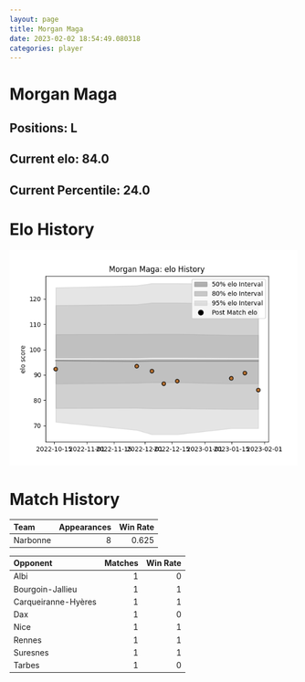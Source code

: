 ```yaml
---  
layout: page  
title: Morgan Maga  
date: 2023-02-02 18:54:49.080318  
categories: player  
---
```

# Morgan Maga

## Positions: L

## Current elo: 84.0

## Current Percentile: 24.0

# Elo History


![elo history](history_MorganMaga.png)
# Match History


| Team     |   Appearances |   Win Rate |
|:---------|--------------:|-----------:|
| Narbonne |             8 |      0.625 |

| Opponent            |   Matches |   Win Rate |
|:--------------------|----------:|-----------:|
| Albi                |         1 |          0 |
| Bourgoin-Jallieu    |         1 |          1 |
| Carqueiranne-Hyères |         1 |          1 |
| Dax                 |         1 |          0 |
| Nice                |         1 |          1 |
| Rennes              |         1 |          1 |
| Suresnes            |         1 |          1 |
| Tarbes              |         1 |          0 |